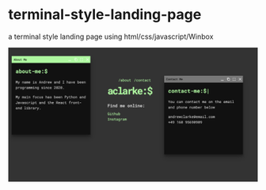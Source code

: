 # terminal-style-landing-page
a terminal style landing page using html/css/javascript/Winbox

![screen](/screen.png)
